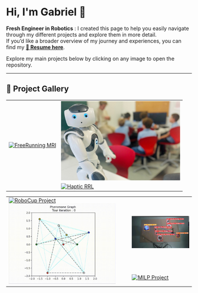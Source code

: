 <style>
  a img:hover {
    box-shadow: 0 0 10px #ccc;
    transition: 0.3s ease-in-out;
  }
</style>


<h1 align="left">Hi, I'm Gabriel 👋</h1>

**Fresh Engineer in Robotics** : I created this page to help you easily navigate through my different projects and explore them in more detail.  
If you’d like a broader overview of my journey and experiences, you can find my **[📄 Resume here](./Gabriel_PAFFI_Resume.pdf)**.

Explore my main projects below by clicking on any image to open the repository.<br/>

---


## 🎨 Project Gallery


<div align="center">
  <table cellspacing="0" cellpadding="0" border="0">
    <tr>
      <td rowspan="2">
        <a href="https://github.com/Gabriel29062001/wildffs" title="Free-Running 5D Cardiac MRI">
          <img src="./assets/freerunning.gif" alt="FreeRunning MRI" width="480">
      </td>
      <td>
        <a href="https://github.com/Gabriel29062001/NAO_software" title="NAO Robotics">
          <img src="./assets/nao.jpg" alt="NAO Robotics" width="323">
      </td>
    </tr>
    <tr>
      <td>
         <a href="https://github.com/Gabriel29062001/Bidirectional-Tactile-Interface-Control-and-Perception-Strategies" title="Haptic RRL">
          <img src="./assets/haptic_rrl.gif" alt="Haptic RRL" width="323">
      </td>
    </tr>
  </table>

<div align="center">
  <table cellspacing="0" cellpadding="0" border="0">
    <tr>
      <td rowspan="2">
        <a href="https://github.com/Gabriel29062001/ROBOCUP" title="RoboCup Project">
          <img src="./assets/robocup.gif" alt="RoboCup Project" width="290">
        <a href="https://github.com/PatrickRic/DIS-Project/tree/gabriel" title="Distributed Intelligent System Project">
          <img src="./assets/dis.gif" alt="Distributed Intelligent System Project" width="290">
      </td>
      <td>
         <a href="https://github.com/Gabriel29062001/Mobile-Robotics-Project" title="Mobile Robotics Project">
          <img src="./assets/mr.gif" alt="Mobile Robotics Project" width="198">
      </td>
    </tr>
    <tr>
      <td>
         <a href="https://github.com/Gabriel29062001/MILP" title="MILP Project">
          <img src="./assets/milp.gif" alt="MILP Project" width="198">
      </td>
    </tr>
  </table>
</div>